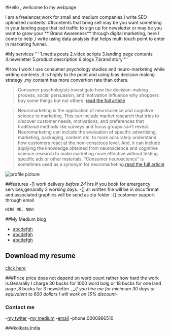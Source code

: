 #Hello , wellcome to my webpage

I am a freelancer,work for small and medium companies,I write SEO optimized contents.
##contents that bring sell
may be you want something in your landing page that led traffic to sign up for newsletter or may be you want to grow your ** Brand Awareness** through digital marketing,
here I come to help ,I write using data analysis that helps multi touch point to enter in marketing funnel.

#My services
'''
1.media posts
2.video scripts
3.landing page contents
4.newsletter
5.product description
6.blogs
7.brand story 
'''


#How I work
I use consumer psychology studies and neuro-marketing while writing contents ,it is highly to the point and using bias decision making strategy ,my content has more convertion rate than others.

>    Consumer psychologists investigate how the decision-making process, social persuasion, and motivation influence why shoppers buy some things but not others.
[read the full article](https://www.verywellmind.com/what-is-consumer-psychology-2794899)

>    Neuromarketing is the application of neuroscience and cognitive science to marketing. This can include market research that tries to discover customer needs, motivations, and preferences that traditional methods like surveys and focus groups can’t reveal.  Neuromarketing can include the evaluation of specific advertising, marketing, packaging, content etc. to more accurately understand how customers react at the non-conscious level. And, it can include applying the knowledge obtained from neuroscience and cognitive science research to make marketing more effective without testing specific ads or other materials.
 “Consumer neuroscience” is sometimes used as a synonym for neuromarketing.[read the full article](https://www.neurosciencemarketing.com/blog/articles/what-is-neuromarketing.html)
 
![profile picture](/profile-img.png)
 
##features
-[] work delivery *before 24* hrs if you book for emergency services,genarally 3 working days.
-[] all written file will be in docx firmat and associated graphics will be send as zip folder
-[] customer support through email

```markdown
HIRE ME, NOW!
```
##My Medium blog
- [abcdefgh](xyz.xyz)
- [abcdefgh](xyz.xyz)
- [abcdefgh](xyz.xyz)
## Download my resume
[click here](https://google.com)

###Price
price does not depend on word count rather how hard the work is.Genarally I charge 30 bucks for 1000 word bolg or 18 bucks for one land page ,8 bucks for 3 newsletter ,
*_if you hire me for minimum 30 days or equivalent to 600 dollars I will work on 15% discount-*
### Contact me
-[my twiter](https://mobile.twitter.com/anueya1)
-[my medium](medium.com)
-[email](google.com)
-phone:0000986510

###kolkata,India